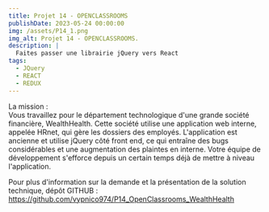```yaml
---
title: Projet 14 - OPENCLASSROOMS
publishDate: 2023-05-24 00:00:00
img: /assets/P14_1.png
img_alt: Projet 14 - OPENCLASSROOMS.
description: |
  Faites passer une librairie jQuery vers React
tags:
  - JQuery
  - REACT
  - REDUX
---
```


La mission : <br>
 Vous travaillez pour le département technologique d'une grande société financière, WealthHealth. Cette société utilise une application web interne, appelée HRnet, qui gère les dossiers des employés. L'application est ancienne et utilise jQuery côté front end, ce qui entraîne des bugs considérables et une augmentation des plaintes en interne. Votre équipe de développement s'efforce depuis un certain temps déjà de mettre à niveau l'application.

Pour plus d'information sur la demande et la présentation de la solution technique, dépôt GITHUB : https://github.com/vypnico974/P14_OpenClassrooms_WealthHealth


